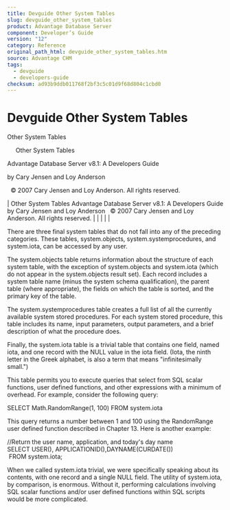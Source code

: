 ```yaml
---
title: Devguide Other System Tables
slug: devguide_other_system_tables
product: Advantage Database Server
component: Developer’s Guide
version: "12"
category: Reference
original_path_html: devguide_other_system_tables.htm
source: Advantage CHM
tags:
  - devguide
  - developers-guide
checksum: ad93b9ddb011768f2bf3c5c01d9f68d804c1cbd0
---
```


# Devguide Other System Tables

Other System Tables

     Other System Tables

Advantage Database Server v8.1: A Developers Guide

by Cary Jensen and Loy Anderson

  © 2007 Cary Jensen and Loy Anderson. All rights reserved.

| Other System Tables  Advantage Database Server v8.1: A Developers Guide  by Cary Jensen and Loy Anderson    © 2007 Cary Jensen and Loy Anderson. All rights reserved. |  |  |  |  |

There are three final system tables that do not fall into any of the preceding categories. These tables, system.objects, system.systemprocedures, and system.iota, can be accessed by any user.

The system.objects table returns information about the structure of each system table, with the exception of system.objects and system.iota (which do not appear in the system.objects result set). Each record includes a system table name (minus the system schema qualification), the parent table (where appropriate), the fields on which the table is sorted, and the primary key of the table.

The system.systemprocedures table creates a full list of all the currently available system stored procedures. For each system stored procedure, this table includes its name, input parameters, output parameters, and a brief description of what the procedure does.

Finally, the system.iota table is a trivial table that contains one field, named iota, and one record with the NULL value in the iota field. (Iota, the ninth letter in the Greek alphabet, is also a term that means "infinitesimally small.")

This table permits you to execute queries that select from SQL scalar functions, user defined functions, and other expressions with a minimum of overhead. For example, consider the following query:

SELECT Math.RandomRange(1, 100) FROM system.iota

This query returns a number between 1 and 100 using the RandomRange user defined function described in Chapter 13. Here is another example:

//Return the user name, application, and today's day name  
SELECT USER(), APPLICATIONID(),DAYNAME(CURDATE())  
  FROM system.iota;

When we called system.iota trivial, we were specifically speaking about its contents, with one record and a single NULL field. The utility of system.iota, by comparison, is enormous. Without it, performing calculations involving SQL scalar functions and/or user defined functions within SQL scripts would be more complicated.
